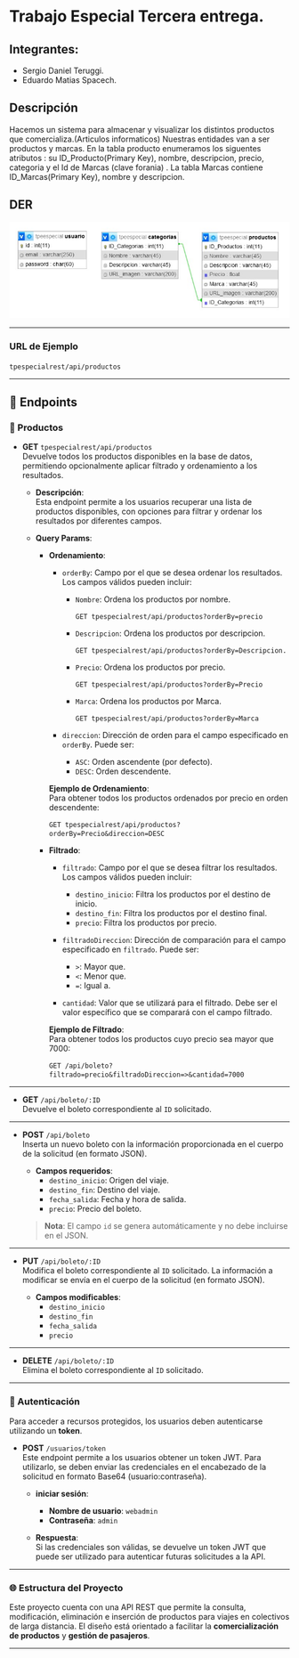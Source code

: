 # Trabajo Especial Tercera entrega.

## Integrantes:

- Sergio Daniel Teruggi.
- Eduardo Matias Spacech.

## Descripción

Hacemos un sistema para almacenar y visualizar los distintos productos que comercializa.(Articulos informaticos)
Nuestras entidades van a ser productos y marcas.
En la tabla producto enumeramos los siguentes atributos : su ID_Producto(Primary Key), nombre, descripcion, precio, categoria y el Id de Marcas (clave forania) .
La tabla Marcas contiene ID_Marcas(Primary Key), nombre y descripcion.

## DER

![Diagrama Entidad Relación](/DiagramaBD.jpg)

---

### URL de Ejemplo

`tpespecialrest/api/productos`

---

## 🚏 Endpoints

### 🎫 Productos

- **GET** `tpespecialrest/api/productos`  
  Devuelve todos los productos disponibles en la base de datos, permitiendo opcionalmente aplicar filtrado y ordenamiento a los resultados.

  - **Descripción**:  
    Esta endpoint permite a los usuarios recuperar una lista de productos disponibles, con opciones para filtrar y ordenar los resultados por diferentes campos.

  - **Query Params**:

    - **Ordenamiento**:

      - `orderBy`: Campo por el que se desea ordenar los resultados. Los campos válidos pueden incluir:

        - `Nombre`: Ordena los productos por nombre.
          ```http
          GET tpespecialrest/api/productos?orderBy=precio
          ```
        - `Descripcion`: Ordena los productos por descripcion.
          ```http
          GET tpespecialrest/api/productos?orderBy=Descripcion.
          ```
        - `Precio`: Ordena los productos por precio.
          ```http
          GET tpespecialrest/api/productos?orderBy=Precio
          ```
        - `Marca`: Ordena los productos por Marca.
          ```http
          GET tpespecialrest/api/productos?orderBy=Marca
          ```

      - `direccion`: Dirección de orden para el campo especificado en `orderBy`. Puede ser:
        - `ASC`: Orden ascendente (por defecto).
        - `DESC`: Orden descendente.

      **Ejemplo de Ordenamiento**:  
      Para obtener todos los productos ordenados por precio en orden descendente:

      ```http
      GET tpespecialrest/api/productos?orderBy=Precio&direccion=DESC
      ```

    - **Filtrado**:

      - `filtrado`: Campo por el que se desea filtrar los resultados. Los campos válidos pueden incluir:

        - `destino_inicio`: Filtra los productos por el destino de inicio.
        - `destino_fin`: Filtra los productos por el destino final.
        - `precio`: Filtra los productos por precio.

      - `filtradoDireccion`: Dirección de comparación para el campo especificado en `filtrado`. Puede ser:

        - `>`: Mayor que.
        - `<`: Menor que.
        - `=`: Igual a.

      - `cantidad`: Valor que se utilizará para el filtrado. Debe ser el valor específico que se comparará con el campo filtrado.

      **Ejemplo de Filtrado**:  
      Para obtener todos los productos cuyo precio sea mayor que 7000:

      ```http
      GET /api/boleto?filtrado=precio&filtradoDireccion=>&cantidad=7000
      ```

---

- **GET** `/api/boleto/:ID`  
  Devuelve el boleto correspondiente al `ID` solicitado.

---

- **POST** `/api/boleto`  
  Inserta un nuevo boleto con la información proporcionada en el cuerpo de la solicitud (en formato JSON).

  - **Campos requeridos**:
    - `destino_inicio`: Origen del viaje.
    - `destino_fin`: Destino del viaje.
    - `fecha_salida`: Fecha y hora de salida.
    - `precio`: Precio del boleto.

  > **Nota**: El campo `id` se genera automáticamente y no debe incluirse en el JSON.

---

- **PUT** `/api/boleto/:ID`  
  Modifica el boleto correspondiente al `ID` solicitado. La información a modificar se envía en el cuerpo de la solicitud (en formato JSON).

  - **Campos modificables**:
    - `destino_inicio`
    - `destino_fin`
    - `fecha_salida`
    - `precio`

---

- **DELETE** `/api/boleto/:ID`  
  Elimina el boleto correspondiente al `ID` solicitado.

---

### 🔐 Autenticación

Para acceder a recursos protegidos, los usuarios deben autenticarse utilizando un **token**.

- **POST** `/usuarios/token`  
  Este endpoint permite a los usuarios obtener un token JWT. Para utilizarlo, se deben enviar las credenciales en el encabezado de la solicitud en formato Base64 (usuario:contraseña).

  - **iniciar sesión**:

    - **Nombre de usuario**: `webadmin`
    - **Contraseña**: `admin`

  - **Respuesta**:  
    Si las credenciales son válidas, se devuelve un token JWT que puede ser utilizado para autenticar futuras solicitudes a la API.

---

### 🌐 Estructura del Proyecto

Este proyecto cuenta con una API REST que permite la consulta, modificación, eliminación e inserción de productos para viajes en colectivos de larga distancia. El diseño está orientado a facilitar la **comercialización de productos** y **gestión de pasajeros**.

---
